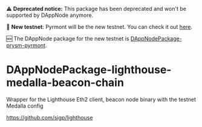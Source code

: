 :warning: **Deprecated notice:** This package has been deprecated and won't be supported by DAppNode anymore.

:newspaper: **New testnet**: Pyrmont will be the new testnet. You can check it out [here](https://pyrmont.launchpad.ethereum.org/).

:new: The DAppNode package for the new testnet is [DAppNodePackage-prysm-pyrmont](https://github.com/dappnode/DAppNodePackage-prysm-pyrmont).

# DAppNodePackage-lighthouse-medalla-beacon-chain

Wrapper for the Lighthouse Eth2 client, beacon node binary with the testnet Medalla config

https://github.com/sigp/lighthouse
